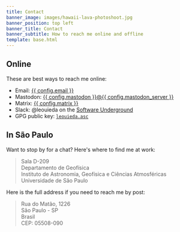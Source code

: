 ```yaml
---
title: Contact
banner_image: images/hawaii-lava-photoshoot.jpg
banner_position: top left
banner_title: Contact
banner_subtitle: How to reach me online and offline
template: base.html
---
```


## Online

These are best ways to reach me online:

<ul class="fa-ul">
  <li>
    <i class="fa-li fa fa-envelope fa-fw" aria-hidden="true"></i>
    Email:
    <a href="mailto:{{ config.email }}">{{ config.email }}</a>
  </li>
  <li>
    <i class="fa-li fab fa-mastodon fa-fw" aria-hidden="true"></i>
    Mastodon:
    <a target="_blank" href="https://{{ config.mastodon_server }}/@{{ config.mastodon }}">{{ config.mastodon }}@{{ config.mastodon_server }}</a>
  </li>
  <li>
    <i class="fa-li fas fa-comment fa-fw" aria-hidden="true"></i>
    Matrix:
    <a target="_blank" href="https://matrix.to/#/{{ config.matrix }}">{{ config.matrix }}</a>
  </li>
  <li>
    <i class="fa-li fab fa-slack fa-fw" aria-hidden="true"></i>
    Slack:
    @leouieda on the <a target="_blank" href="{{ config.links.swung }}">Software Underground</a>
  </li>
  <li>
    <i class="fa-li fas fa-key fa-fw" aria-hidden="true"></i>
    GPG public key:
    <a href="../assets/leouieda.asc"><code>leouieda.asc</code></a>
  </li>
</ul>

## In São Paulo

Want to stop by for a chat? Here's where to find me at work:

> Sala D-209
> <br>
> Departamento de Geofísica
> <br>
> Instituto de Astronomia, Geofísica e Ciências Atmosféricas
> <br>
> Universidade de São Paulo

Here is the full address if you need to reach me by post:

> Rua do Matão, 1226
> <br>
> São Paulo - SP
> <br>
> Brasil
> <br>
> CEP: 05508-090
